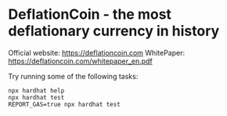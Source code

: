 # DeflationCoin - the most deflationary currency in history

Official website: https://deflationcoin.com
WhitePaper: https://deflationcoin.com/whitepaper_en.pdf

Try running some of the following tasks:

```shell
npx hardhat help
npx hardhat test
REPORT_GAS=true npx hardhat test
```
